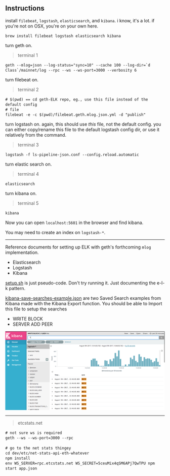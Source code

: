 ## Instructions

install `filebeat`, `logstash`, `elasticsearch`, and `kibana`. i know, it's
a lot. if you're not on OSX, you're on your own here.
```
brew install filebeat logstash elasticsearch kibana
```

turn geth on.
> terminal 1
```
geth --mlog=json --log-status="sync=10" --cache 100 --log-dir=`d Class`/mainnet/log --rpc --ws --ws-port=3000 --verbosity 6
```

turn filebeat on.
> terminal 2
```
# $(pwd) == cd geth-ELK repo, eg., use this file instead of the default config
# file
filebeat -e -c $(pwd)/filebeat.geth.mlog.json.yml -d "publish"
```

turn logstash on. again, this should use _this_ file, not the default config.
you can either copy/rename this file to the default logstash config dir, or use
it relatively from the command.
> terminal 3
```
logstash -f ls-pipeline-json.conf --config.reload.automatic
```

turn elastic search on.
> terminal 4
```
elasticsearch
```

turn kibana on.
> terminal 5
```
kibana
```

Now you can open `localhost:5601` in the browser and find kibana.

You may need to create an index on `logstash-*`.


----


Reference documents for setting up ELK with geth's forthcoming `mlog`
implementation.

- Elasticsearch
- Logstash
- Kibana


[setup.sh](./setup.sh) is just pseudo-code. Don't try running it. Just
documenting the e-l-k pattern.

[kibana-save-searches-example.json](./kibana-save-searches-example.json) are
two Saved Search examples from Kibana made with the Kibana Export function.
You should be able to Import this file to setup the searches

- WRITE BLOCK
- SERVER ADD PEER


![example](./block-write-search-example.png)

----

> etcstats.net
```
# not sure ws is required
geth --ws --ws-port=3000 --rpc

# go to the net stats thingey
cd dev/etc/net-stats-api-eth-whatever
npm install
env WS_SERVER=rpc.etcstats.net WS_SECRET=5ceuMix4qSM6APj7QwTPU npm start app.json
```

